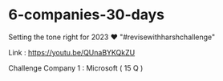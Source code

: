 # 6-companies-30-days
Setting the tone right for 2023 ❤️
"#revisewithharshchallenge"

Link : https://youtu.be/QUnaBYKQkZU

Challenge Company 1 : Microsoft ( 15 Q )
